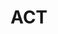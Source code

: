 ---
facebook: https://facebook.com/theacttest
instagram: https://instagram.com/actstudent
linkedin: https://linkedin.com/company/act
logohandle: act
sort: act
title: ACT
twitter: https://x.com/ACTStudent
website: http://www.act.org/
youtube: https://youtube.com/user/TheACTTest
---